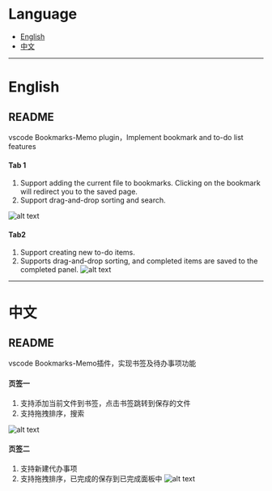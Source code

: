 # Language

- [English](#english)
- [中文](#中文)

---

# English

## README
vscode Bookmarks-Memo plugin，Implement bookmark and to-do list features

#### Tab 1
1. Support adding the current file to bookmarks. Clicking on the bookmark will redirect you to the saved page.
2. Support drag-and-drop sorting and search.

![alt text](image.png)

#### Tab2
1. Support creating new to-do items.
2. Supports drag-and-drop sorting, and completed items are saved to the completed panel.
![alt text](image-1.png)


---

# 中文

## README
vscode Bookmarks-Memo插件，实现书签及待办事项功能

#### 页签一
1. 支持添加当前文件到书签，点击书签跳转到保存的文件
2. 支持拖拽排序，搜索

![alt text](image.png)

#### 页签二
1. 支持新建代办事项
2. 支持拖拽排序，已完成的保存到已完成面板中
![alt text](image-1.png)

